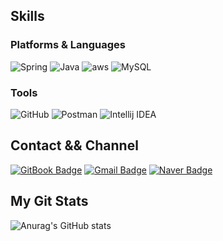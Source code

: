 ## Skills
### Platforms & Languages
![Spring](https://img.shields.io/badge/Spring-6DB33F.svg?&style=for-the-badge&logo=Spring&logoColor=white)
![Java](https://img.shields.io/badge/Java-007396.svg?&style=for-the-badge&logo=Java&logoColor=white)
![aws](https://img.shields.io/badge/aws-232F3E.svg?&style=for-the-badge&logo=amazonaws&logoColor=white)
![MySQL](https://img.shields.io/badge/MySQL-4479A1.svg?&style=for-the-badge&logo=MySQL&logoColor=white)

### Tools
![GitHub](https://img.shields.io/badge/GitHub-181717.svg?&style=for-the-badge&logo=github&logoColor=white)
![Postman](https://img.shields.io/badge/Postman-ff6c37.svg?&style=for-the-badge&logo=Postman&logoColor=white)
![Intellij IDEA](https://img.shields.io/badge/intellij-000000.svg?&style=for-the-badge&logo=intellijidea&logoColor=white)

## Contact && Channel
[![GitBook Badge](http://img.shields.io/badge/GitBook-3884FF?style=flat-square&logo=gitbook&logoColor=white)](https://localhost8586.gitbook.io/heo-blog/)
[![Gmail Badge](https://img.shields.io/badge/Gmail-d14836?style=flat-square&logo=Gmail&logoColor=white&link=mailto:localhost8586@gmail.com)](mailto:localhost8586@gmail.com)
[![Naver Badge](https://img.shields.io/badge/Naver-03C75A?style=flat-square&logo=Naver&logoColor=white&link=mailto:gjdbs2597@naver.com)](mailto:gjdbs2597@naver.com)

## My Git Stats
![Anurag's GitHub stats](https://github-readme-stats.vercel.app/api?username=Heo-y-y&show_icons=true&theme=radical)
